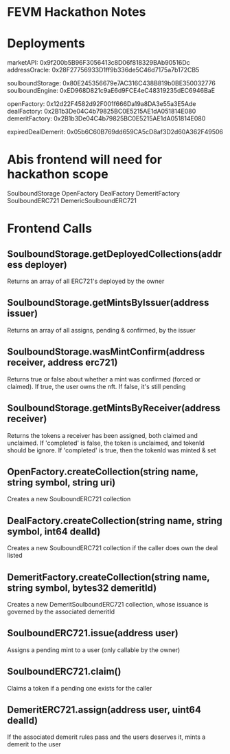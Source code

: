 # FEVM Hackathon Notes

# Deployments

marketAPI: 0x9f200b5B96F3056413c8D06f818329BAb90516Dc
addressOracle: 0x28F27756933D1ff9b336de5C46d7175a7b172CB5

soulboundStorage: 0x80E245356679e7AC316C438B819b0BE350032776
soulboundEngine: 0xED968D821c9aE6d9FCE4eC48319235dEC6946BaE

openFactory: 0x12d22F4582d92F001f666Da19a8DA3e55a3E5Ade
dealFactory: 0x2B1b3De04C4b79825BC0E5215AE1dA051814E080
demeritFactory: 0x2B1b3De04C4b79825BC0E5215AE1dA051814E080

expiredDealDemerit: 0x05b6C60B769dd659CA5cD8af3D2d60A362F49506

# Abis frontend will need for hackathon scope

SoulboundStorage
OpenFactory
DealFactory
DemeritFactory
SoulboundERC721
DemericSoulboundERC721

# Frontend Calls

## SoulboundStorage.getDeployedCollections(address deployer)

Returns an array of all ERC721's deployed by the owner

## SoulboundStorage.getMintsByIssuer(address issuer)

Returns an array of all assigns, pending & confirmed, by the issuer

## SoulboundStorage.wasMintConfirm(address receiver, address erc721)

Returns true or false about whether a mint was confirmed (forced or claimed). If true, the user owns the nft. If false, it's still pending

## SoulboundStorage.getMintsByReceiver(address receiver)

Returns the tokens a receiver has been assigned, both claimed and unclaimed. If 'completed' is false, the token is unclaimed, and tokenId should be ignore. If 'completed' is true, then the tokenId was minted & set

## OpenFactory.createCollection(string name, string symbol, string uri)

Creates a new SoulboundERC721 collection

## DealFactory.createCollection(string name, string symbol, int64 dealId)

Creates a new SoulboundERC721 collection if the caller does own the deal listed

## DemeritFactory.createCollection(string name, string symbol, bytes32 demeritId)

Creates a new DemeritSoulboundERC721 collection, whose issuance is governed by the associated demeritId

## SoulboundERC721.issue(address user)

Assigns a pending mint to a user (only callable by the owner)

## SoulboundERC721.claim()

Claims a token if a pending one exists for the caller

## DemeritERC721.assign(address user, uint64 dealId)

If the associated demerit rules pass and the users deserves it, mints a demerit to the user
